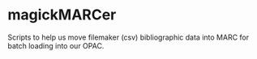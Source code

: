 # magickMARCer

Scripts to help us move filemaker (csv) bibliographic data into MARC for batch loading into our OPAC.
